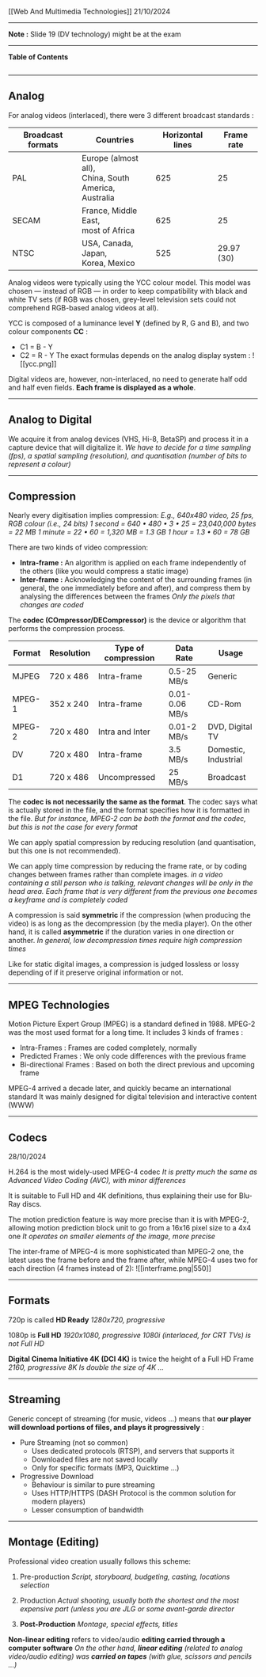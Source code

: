 [[Web And Multimedia Technologies]]
21/10/2024
****
**Note :** Slide 19 (DV technology) might be at the exam
****
**Table of Contents**
```table-of-contents
```

****
## Analog

For analog videos (interlaced), there were 3 different broadcast standards :

| Broadcast formats | Countries                                                  | Horizontal lines | Frame rate |
| ----------------- | ---------------------------------------------------------- | ---------------- | ---------- |
| PAL               | Europe (almost all),<br>China, South<br>America, Australia | 625              | 25         |
| SECAM             | France, Middle East,<br>most of Africa                     | 625              | 25         |
| NTSC              | USA, Canada, Japan,<br>Korea, Mexico                       | 525              | 29.97 (30) |


Analog videos were typically using the YCC colour model. This model was chosen — instead of RGB — in order to keep compatibility with black and white TV sets (if RGB was chosen, grey-level television sets could not comprehend RGB-based analog videos at all).

YCC is composed of a luminance level **Y** (defined by R, G and B), and two colour components **CC** :
- C1 = B - Y
- C2 = R - Y
The exact formulas depends on the analog display system :
![[ycc.png]]


Digital videos are, however, non-interlaced, no need to generate half odd and half even fields. **Each frame is displayed as a whole**.


****
## Analog to Digital

We acquire it from analog devices (VHS, Hi-8, BetaSP) and process it in a capture device that will digitalize it.
	*We have to decide for a time sampling (fps), a spatial sampling (resolution), and quantisation (number of bits to represent a colour)*


****
## Compression

Nearly every digitisation implies compression:
	*E.g., 640x480 video, 25 fps, RGB colour (i.e., 24 bits)
	1 second = 640 • 480 • 3 • 25 = 23,040,000 bytes = 22 MB
	1 minute = 22 • 60 = 1,320 MB = 1.3 GB
	1 hour = 1.3 • 60 = 78 GB*

There are two kinds of video compression:
- **Intra-frame :** An algorithm is applied on each frame independently of the others (like you would compress a static image)
- **Inter-frame :** Acknowledging the content of the surrounding frames (in general, the one immediately before and after), and compress them by analysing the differences between the frames
	*Only the pixels that changes are coded*


The **codec (COmpressor/DECompressor)** is the device or algorithm that performs the compression process.

| Format | Resolution | Type of compression | Data Rate      | Usage                |
| ------ | ---------- | ------------------- | -------------- | -------------------- |
| MJPEG  | 720 x 486  | Intra-frame         | 0.5-25 MB/s    | Generic              |
| MPEG-1 | 352 x 240  | Intra-frame         | 0.01-0.06 MB/s | CD-Rom               |
| MPEG-2 | 720 x 480  | Intra and Inter     | 0.01-2 MB/s    | DVD, Digital TV      |
| DV     | 720 x 480  | Intra-frame         | 3.5 MB/s       | Domestic, Industrial |
| D1     | 720 x 486  | Uncompressed        | 25 MB/s        | Broadcast            |


The **codec is not necessarily the same as the format**. The codec says what is actually stored in the file, and the format specifies how it is formatted in the file.
	*But for instance, MPEG-2 can be both the format and the codec, but this is not the case for every format*


We can apply spatial compression by reducing resolution (and quantisation, but this one is not recommended).

We can apply time compression by reducing the frame rate, or by coding changes between frames rather than complete images.
	*in a video containing a still person who is talking, relevant changes will be only in the head area.
	Each frame that is very different from the previous one becomes a
	keyframe and is completely coded*


A compression is said **symmetric** if the compression (when producing the video) is as long as the decompression (by the media player). 
On the other hand, it is called **asymmetric** if the duration varies in one direction or another.
	*In general, low decompression times require high compression times*


Like for static digital images, a compression is judged lossless or lossy depending of if it preserve original information or not.


****
## MPEG Technologies

Motion Picture Expert Group (MPEG) is a standard defined in 1988.
MPEG-2 was the most used format for a long time. It includes 3 kinds of frames :
- Intra-Frames : Frames are coded completely, normally
- Predicted Frames : We only code differences with the previous frame
- Bi-directional Frames : Based on both the direct previous and upcoming frame


MPEG-4 arrived a decade later, and quickly became an international standard
It was mainly designed for digital television and interactive content (WWW)


****
## Codecs
28/10/2024

H.264 is the most widely-used MPEG-4 codec
	*It is pretty much the same as Advanced Video Coding (AVC), with minor differences*

It is suitable to Full HD and 4K definitions, thus explaining their use for Blu-Ray discs.

The motion prediction feature is way more precise than it is with MPEG-2, allowing motion prediction block unit to go from a 16x16 pixel size to a 4x4 one
	*It operates on smaller elements of the image, more precise*

The inter-frame of MPEG-4 is more sophisticated than MPEG-2 one, the latest uses the frame before and the frame after, while MPEG-4 uses two for each direction (4 frames instead of 2):
![[interframe.png|550]]


****
## Formats

720p is called **HD Ready**
	*1280x720, progressive*

1080p is **Full HD**
	*1920x1080, progressive
	1080i (interlaced, for CRT TVs) is not Full HD*

**Digital Cinema Initiative 4K (DCI 4K)** is twice the height of a Full HD Frame
	*2160, progressive
	8K Is double the size of 4K ...*


****
## Streaming

Generic concept of streaming (for music, videos ...) means that **our player will download portions of files, and plays it progressively** :
- Pure Streaming (not so common)
	- Uses dedicated protocols (RTSP), and servers that supports it
	- Downloaded files are not saved locally
	- Only for specific formats (MP3, Quicktime ...)
- Progressive Download
	- Behaviour is similar to pure streaming
	- Uses HTTP/HTTPS (DASH Protocol is the common solution for modern players)
	- Lesser consumption of bandwidth


****
## Montage (Editing)

Professional video creation usually follows this scheme:
1. Pre-production
	*Script, storyboard, budgeting, casting, locations selection*

2. Production
	*Actual shooting, usually both the shortest and the most expensive part (unless you are JLG or some avant-garde director*

3. **Post-Production**
	*Montage, special effects, titles*

**Non-linear editing** refers to video/audio **editing carried through a computer software**
	*On the other hand, **linear editing** (related to analog video/audio editing) was **carried on tapes** (with glue, scissors and pencils ...)*
